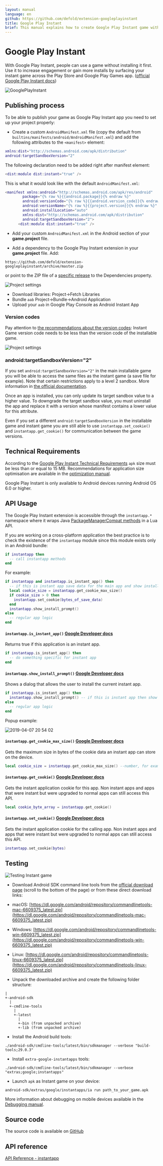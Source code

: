```yaml
---
layout: manual
language: en
github: https://github.com/defold/extension-googleplayinstant
title: Google Play Instant
brief: This manual explains how to create Google Play Instant game with Defold.
---
```


# Google Play Instant

With Google Play Instant, people can use a game without installing it first. Use it to increase engagement or gain more installs by surfacing your instant game across the Play Store and Google Play Games app. ([official Google Play Instant docs](https://developer.android.com/topic/google-play-instant))

![GooglePlayInstant](gpi-try-now.png)

## Publishing process

To be able to publish your game as Google Play Instant app you need to set up your project properly:

* Create a custom `AndroidManifest.xml` file (copy the default from `builtins/manifests/android/AndroidManifest.xml`) and add the following attributes to the `<manifest>` element:

```lua
xmlns:dist="http://schemas.android.com/apk/distribution"
android:targetSandboxVersion="2"
```
The following declaration need to be added right after manifest element:

```lua
<dist:module dist:instant="true" />
```

This is what it would look like with the default `AndroidManifest.xml`:

```lua
<manifest xmlns:android="http://schemas.android.com/apk/res/android"
        package="{% raw %}{{android.package}}{% endraw %}"
        android:versionCode="{% raw %}{{android.version_code}}{% endraw %}"
        android:versionName="{% raw %}{{project.version}}{% endraw %}"
        android:installLocation="auto"
        xmlns:dist="http://schemas.android.com/apk/distribution"
        android:targetSandboxVersion="2">
      <dist:module dist:instant="true" />
```

* Add your custom `AndroidManifest.xml` in the Android section of your **game.project** file.
  
* Add a dependency to the Google Play Instant extension in your **game.project** file. Add:

```
https://github.com/defold/extension-googleplayinstant/archive/master.zip
```

or point to the ZIP file of a [specific release](https://github.com/defold/extension-googleplayinstant/releases) to the Dependencies property.

![Project settings](game_project.png)

* Download libraries: Project->Fetch Libraries
* Bundle `aab` Project->Bundle->Android Application
* Upload your `aab` in Google Play Console as Android Instant App


### Version codes
Pay attention to [the recommendations about the version codes](https://developer.android.com/topic/google-play-instant/getting-started/game-instant-app#version-codes): Instant Game version code needs to be less than the version code of the installable game.

![Project settings](version_code.png)


### android:targetSandboxVersion="2"
If you set `android:targetSandboxVersion="2"` in the main installable game you will be able to access the same files as the instant game (a save file for example). Note that certain restrictions apply to a level 2 sandbox. More information in [the official documentation](https://developer.android.com/guide/topics/manifest/manifest-element#targetSandboxVersion).

<div class='sidenote' markdown='1'>
Once an app is installed, you can only update its target sandbox value to a higher value. To downgrade the target sandbox value, you must uninstall the app and replace it with a version whose manifest contains a lower value for this attribute.
</div>

Even if you set a different `android:targetSandboxVersion` in the installable game and instant game you are still able to use `instantapp.set_cookie()` and `instantapp.get_cookie()` for communication between the game versions.



## Technical Requirements
According to the [Google Play Instant Technical Requirements](https://developer.android.com/topic/google-play-instant/game-tech-requirements) `apk` size must be less than or equal to 15 MB. Recommendations for application size optimisation are available in the [optimization manual](https://defold.com/manuals/optimization/#optimize-application-size).

<div class='sidenote' markdown='1'>
Google Play Instant is only available to Android devices running Android OS 6.0 or higher.
</div>


## API Usage
The Google Play Instant extension is accessible through the `instantapp.*` namespace where it wraps Java [PackageManagerCompat methods](https://developers.google.com/android/reference/com/google/android/gms/instantapps/PackageManagerCompat) in a Lua API.

If you are working on a cross-platform application the best practice is to check the existence of the `instantapp` module since this module exists only in an Android bundle:

```lua
if instantapp then
  -- call instantapp methods
end
```

For example:

```lua
if instantapp and instantapp.is_instant_app() then
  -- if this is instant app save data for the main app and show install prompt
  local cookie_size = instantapp.get_cookie_max_size()
  if cookie_size > 0 then
    instantapp.set_cookie(bytes_of_save_data)
  end
  instantapp.show_install_prompt()
else
  -- regular app logic
end
```

#### `instantapp.is_instant_app()` [Google Developer docs](https://developers.google.com/android/reference/com/google/android/gms/instantapps/PackageManagerCompat#isInstantApp%28%29)
Returns true if this application is an instant app.

```lua
if instantapp.is_instant_app() then
  -- do something specific for instant app
end
```

#### `instantapp.show_install_prompt()` [Google Developer docs](https://developers.google.com/android/reference/com/google/android/gms/instantapps/InstantApps#showInstallPrompt(android.app.Activity,%20android.content.Intent,%20int,%20java.lang.String))
Shows a dialog that allows the user to install the current instant app.

```lua
if instantapp.is_instant_app() then
  instantapp.show_install_prompt() -- if this is instant app then show install prompt
else
  -- regular app logic
end
```

Popup example:

![2019-04-07 20 54 02](popup-example.jpg)

#### `instantapp.get_cookie_max_size()` [Google Developer docs](https://developers.google.com/android/reference/com/google/android/gms/instantapps/PackageManagerCompat.html#getInstantAppCookieMaxSize%28%29)
Gets the maximum size in bytes of the cookie data an instant app can store on the device.

```lua
local cookie_size = instantapp.get_cookie_max_size() --number, for example 16384
```

#### `instantapp.get_cookie()` [Google Developer docs](https://developers.google.com/android/reference/com/google/android/gms/instantapps/PackageManagerCompat.html#getInstantAppCookie%28%29)
Gets the instant application cookie for this app. Non instant apps and apps that were instant but were upgraded to normal apps can still access this API.

```lua
local cookie_byte_array = instantapp.get_cookie()
```

#### `instantapp.set_cookie()` [Google Developer docs](https://developers.google.com/android/reference/com/google/android/gms/instantapps/PackageManagerCompat.html#setInstantAppCookie%28byte%5B%5D%29)
Sets the instant application cookie for the calling app. Non instant apps and apps that were instant but were upgraded to normal apps can still access this API.

```lua
instantapp.set_cookie(bytes)
```


## Testing
![Testing Instant game](start_instant.png)

* Download Android SDK command line tools from the [official download page](https://developer.android.com/studio) (scroll to the bottom of the page) or from these direct download links:

- macOS: [https://dl.google.com/android/repository/commandlinetools-mac-6609375_latest.zip](https://dl.google.com/android/repository/commandlinetools-mac-6609375_latest.zip)

- Windows: [https://dl.google.com/android/repository/commandlinetools-win-6609375_latest.zip](https://dl.google.com/android/repository/commandlinetools-win-6609375_latest.zip)

- Linux: [https://dl.google.com/android/repository/commandlinetools-linux-6609375_latest.zip](https://dl.google.com/android/repository/commandlinetools-linux-6609375_latest.zip)

* Unpack the downloaded archive and create the following folder structure:

```
|
+-android-sdk
  |
  +-cmdline-tools
    |
    +-latest
      |
      +-bin (from unpacked archive)
      +-lib (from unpacked archive)
```

* Install the Android build tools:

```console
./android-sdk/cmdline-tools/latest/bin/sdkmanager --verbose "build-tools;29.0.3"
```

* Install `extra-google-instantapps` tools:

```console
./android-sdk/cmdline-tools/latest/bin/sdkmanager --verbose "extras;google;instantapps"
```

* Launch `apk` as Instant game on your device:

```console
android-sdk/extras/google/instantapps/ia run path_to_your_game.apk
```


More information about debugging on mobile devices available in the [Debugging manual](https://www.defold.com/manuals/debugging/#debugging_on_mobile_devices).


## Source code
The source code is available on [GitHub](https://github.com/defold/extension-googleplayinstant)


## API reference
[API Reference - instantapp](/extension-googleplayinstant/instantapp_api)
